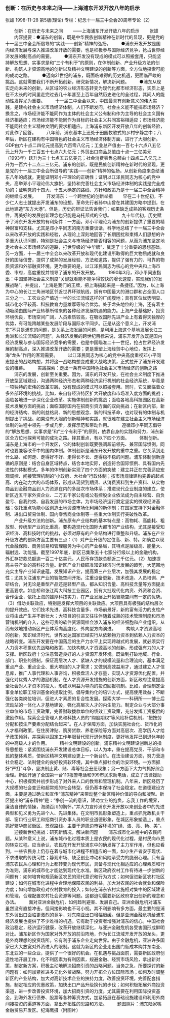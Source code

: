 ### 创新：在历史与未来之间——上海浦东开发开放八年的启示
张雄
1998-11-28
第5版(理论)
专栏：纪念十一届三中全会20周年专论（2）

　　创新：在历史与未来之间
　　——上海浦东开发开放八年的启示
　　张雄
　　内容提要：●浦东的创新，既是中华民族创新精神在新时代的显现，更是党的十一届三中全会所倡导的“实践——创新”精神的弘扬。
　　●浦东开发开放是国内经济发展与深入推进改革开放的需要，也是积极参与国际经济竞争，抢占世界经济发展的制高点的需要。
　　●浦东开发没有现成的模式可以照搬套用，只能坚持解放思想、实事求是和“三个有利于”的原则，在体制创新、产业升级方法的创新、构筑人才资源高地的创新以及精神文明建设的创新等方面，全方位地探索可能的成功之路。
　　●迈向21世纪的浦东，既面临难得的历史机遇，更面临严峻的挑战。这就需要我们不断开拓创新，研究新情况，解决新问题。
　　●浦东从现实走向未来的创新，从区域的农业经济形态转变为现代化都市经济形态，实质上是在不太长的时间里走完过去几十年甚至上百年自然历史进化的全过程，其间人的能动性发挥尤为重要。
　　十一届三中全会以来，中国最具有创新意义的伟大实践，是建构社会主义市场经济体制。人们不断发问，社会主义能不能搞市场经济？换言之，市场经济能不能同作为主体的社会主义公有制和作为主导的社会主义国有经济相适应；市场经济能不能同作为目标的社会主义共同富裕相适应；市场经济能不能同社会主义精神文明的要求相适应。上海浦东新区开发开放八年的创新经验，对此作了回答。
　　八年前，浦东基本上还处于田园牧歌式的乡村宁静之中；八年后，新区在建构有中国特色的社会主义市场经济体制方面，进行了大胆创新。GDP由六十点二四亿元提高到六百零八亿元；工业总产值由一百七十六点八五亿元上升为一千三百五十七点六九亿元；外贸出口商品总值由十点一三亿美元（1993年）跃升为三十七点五五亿美元；社会消费零售总额由十四点二八亿元上升为一百六十二点二三亿元。浦东的创新，既是民族创新精神在新时代的显现，更是党的十一届三中全会所倡导的“实践——创新”精神的弘扬。从创新角度来总结浦东八年的成就，更能证明邓小平理论的正确性；证明以江泽民同志为核心的党中央，高举邓小平理论伟大旗帜，坚持和完善社会主义市场经济体制的实践是完全成功的；证明党的十四大、十五大确定的路线、方针和政策乃是十一届三中全会精神的继续与发展。
　　开发浦东：一个跨世纪的创新举措
　　早在二十世纪初，不少仁人志士就提出开发浦东的设想。革命先行者孙中山曾在其建国方略中提到，在此地建造“东方大港”。但是，历史的辩证法告诉我们：如果缺乏成熟的客观历史条件，再美好的发展创新理念也只能是乌托邦式的空想。
　　九十年代初，历史赋予了浦东开发开放的有利条件：一方面，邓小平理论为浦东的创新提供了重要的精神财富和支柱。尤其是邓小平同志的南方重要谈话，科学地总结了十一届三中全会以来改革开放的实践和经验，从理论上深刻地回答了长期困扰和束缚人们思想的许多重大认识问题，特别是社会主义与市场经济能否相容的问题，从而为浦东坚定地走社会主义市场经济的道路，打世界级的“中华牌”，奠定了十分重要的思想基础。另一方面，十一届三中全会以来改革开放和现代化建设所取得的巨大物质成就和良好的国际信誉，提供了成熟的发展经验、方法和道路，提供了强有力的、可靠的物质资源和外部融资环境。更为重要的是，以江泽民同志为核心的党中央和上海市委、市府，高度重视并领导了浦东的开发开放。
　　1990年3月，邓小平同志指出：中国坚持社会主义制度“关键就看能不能争得较快的增长速度，实现我们的发展战略”。并提出，“上海是我们的王牌，把上海搞起来是一条捷径。”因为，以上海为中心的长江三角洲地区邻近世界环球航线，拥有中国最大的港口群和占全国人口三分之一、工农业总产值近一半的长江流域这样的广阔腹地；具有区位优势明显、城市化水平较高、科技教育力量雄厚等综合优势。处于龙头地位的上海，还有着主动吸纳由国际产业转移所带来的各种经济发展机遇的能力。上海产业基础好，投资环境优良，市场空间广阔，人员素质较高，在吸收国际先进产业上有着得天独厚的优势，有可能跨越某些发展阶段与国际水平同步。正是从这个意义上，开发浦东“不只是浦东的问题，是关系上海发展的问题，是利用上海这个基地发展长江三角洲和长江流域的问题”。从经济发展的跨世纪目标来说，浦东开发开放既是国内经济发展与参与国际经济竞争的需要，也是中国瞄准二十一世纪，抢占世界经济发展的制高点，深入推进改革开放的需要；更是重塑上海经贸中心地位，发挥上海“龙头”作用的客观需要。
　　以江泽民同志为核心的党中央高度重视邓小平同志提出的战略构想，并将这一战略构想变成重大战略决策，正式拉开了浦东开发建设的帷幕。
　　实践探索：走出一条有中国特色社会主义市场经济的创新之路
　　浦东的发展，创新至关重要。因为，浦东的开发开放，在社会主义制度下推进开放型区域建设，沟通两种经济形态和两种经济运行机制的社会经济系统，毕竟是一项独特的宏伟的改革实践，没有现成的模式可以照搬套用。同时，它又面临着众多外部环境的挑战。比如，来自各经济特区扩大开放度和市场准入度方面的挑战；面临各地进一步深化企业改革、实施体制创新的挑战；面临各地高科技园区在高新技术发展方面的挑战；面临国际国内在招商引资方面的双向挑战；在新区内部，新的经济结构、新的利益格局、新的思想观念、新的科技革命，也对现有的体制与机制提出了挑战。如果没有大胆的创新精神和实践，就很难在建立社会主义市场经济体制的进程中领先一步或几步，发挥示范和带动作用。
　　遵循邓小平同志倡导的“解放思想、实事求是”和“三个有利于”的原则，依靠自身的实践和努力，浦东新区全方位地探索可能的成功之路。择其重点，有以下四个方面。
　　体制创新。浦东是上海市的一个开发区，它的体制创新既要强调超前领先、兼容国际惯例，同时也要兼容改革中的国内体制。体制创新是浦东开发开放的重中之重。它关系到走什么路、如何走、走得好不好、走得长不长、走得稳不稳的问题。浦东体制创新遵循的原则是：结合自身区域特点，结合本地实际，创造符合国际惯例、具有国内先进性的体制模式。多年的体制创新实现了四个方面的突破：建立并正在完善适应宏观调控、间接管理机制的“小政府、大社会”行政体制；按市场规律建构完善的起点高、内在动力大的市场体系，形成从现货到期货、从消费资料到生产资料、从实物商品到金融商品到人力资源在内的多层次市场体系；推进现代企业制度的建立，使新区近五千家外资企业、二万五千家公有或公有控股企业依法成为自主经营、自负盈亏、自我约束、自我发展的市场主体，为市场经济运行奠定坚实的微观经济基础；依托重点功能小区创造土地资源市场化利用的新体制；在国家支持下对金融体制、进出口贸易体制、国内零售商业体制等一些重大体制实行突破性改革。
　　产业升级方法的创新。浦东原有产业结构的基本特点是：高物耗、高能耗、粗放型、传统型产业的比重高。要构造现代化国际大都市的产业结构，尤其是接受知识经济、高科技时代的挑战，必须对原有的产业结构进行重整和升级。浦东在产业升级方法的创新方面主要有三点：（1）对产业升级的定位高、新、特。如确立以现代金融保险、商务贸易和管理服务为中心的产业格局，其特点是层级高、能量大、辐射远、功能强。截至1997年底，新区已集聚五十七家分行级以上的金融机构，外汇存贷款总额逾一百二十亿美元，人民币存贷款总额近二千亿元。（2）加速提高主导产业的高科技含量。新区产业升级瞄准知识经济时代发展的趋势，大范围地充实主导产业知识底蕴，发展知识产业，提高第三产业层次，加强其发展的稳定性；尤其关注浦东产业的智能空间开拓，注重设备更新、技术改造、人员培训、产研结合，对无论是重型产品还是轻型产品，都从知识含量、高科技含量等方面提出更高要求。如金桥和张江两大科技工业园区，拥有大批现代化内资、外资和合资、合作企业，依托上海的雄厚科技实力，在产业发展上开拓智能空间有一定的优势。（3）借助关联效应，特别是发挥大项目的关联效应。大项目具有极强的结构层次的提升效应。它们技术先进、高科技含量多、市场前景好，新的富有活力的支柱产业将由此产生并不断壮大；大项目的引进又往往伴随着成熟的技术管理制度和市场营销机制的介入，这些可贵的软件资源同样会渗入浦东的经济细胞和产业组织，从而有效地推动新区产业体系向高度化、外向型方向演进。
　　构筑人才资源高地的创新。知识经济时代，世界发达国家已经实行从依赖物力资本到依赖人力资本的战略转变。浦东开发要在中国落后的生产力水平上实现跨越式的发展，就必须实行人力资本积累优先战略和政策，加快构筑人才资源高地的创新，形成强有力的人才支撑。新区政府十分注意营造良好的人才资源开发环境。既做到打破地域、行业、部门、职业的限制，保证高层次人才、紧缺人才的规模流量和合理流向，基本满足重点产业、重点企业、重大项目的人才需求；又做到高效益用才，通过建立人才信息库，推广人事代理和人事咨询，积极盘活人才存量，实现人才资源优化配置，并强化对优秀人才的激励机制。在人才资源开发措施的创新方面，新区政府注意提高全社会对人才资本的投入，形成以利益为导向的投资回报机制。比如，合理制定企事业单位职工培训基金的提取比例，倡导集约化的培训方式，提高使用效益；不断强化各类岗位培训，促进人才素质的复合性发展。探索大学——科研所——博士后流动站的一体化人才基地建设，强化高层次人才的内生能力。制定企业与大部分事业单位的市场工资政策，完善财政拨款单位的绩效工资政策，充分发挥工资报偿的激励作用。探索企业管理人员和科技人员的“购股期权”等风险补偿机制，“把按劳分配和按生产要素分配结合起来”。在人才保障方面，加快实施社会化、货币化的人才福利政策，在住房津贴、购房贷款、养老保险等方面对高层次、高学历人才给予政策倾斜，并探索以固定工作年限替代现行退休制度，更好地发挥已到退休年龄的中高级人才的作用。
　　精神文明建设的创新。浦东精神文明建设创新总的指导思想是：紧紧围绕浦东开发建设总体目标，以人为本，重在提高党员、干部和市民的整体素质，使新区精神文明建设更上一个新台阶。在法治建设方面，努力营造社会稳定、法制健全的良好投资软环境，其中重点抓社会的治安环境。一方面抓好“严打”斗争，坚决制止黄、赌、毒等社会丑恶现象；另一方面下大力气抓好综合治理。新区开通了全国第一台110报警电话和999市民求助电话，成立了法律援助中心，积极探索并初步形成了对外来人口的教育和管理机制。八年来，新区经历了大规模的社会变迁和超常规的社会转型，但仍基本保持了社会稳定。在道德建设方面，主要是通过确立和宣传“浦东精神”来带动整个新区精神价值的导向和凝聚。新区提出的“浦东精神”是：“争创一流的意识，建功立业的抱负，忘我工作的境界，廉洁自律的情操，海纳百川的胸怀。”并大力宣传浦东开发开放以来创业者中的先进典型和见义勇为先进个人、先进集体。在文明市民形象塑造上，重点抓党政机关干部、窗口行业职工和招商引资办事人员的职业道德形象。在城区形象塑造上，重点抓好繁华商贸街区、景观路线、主要干道周边市容环境的“绿、洁、亮、畅、美”。
　　迎接新世纪挑战：研究新情况，解决新问题
　　浦东城市化进程中的农民问题。从某种意义上说，浦东城市化过程本质上是农民的现代化过程，是村民向市民的转变过程。应当承认，农民在开发开放浦东中的确发挥了主力军作用，但也应看到，一些农民身上仍存在着与城市化进程不相适应的一面，如小生产者安于现状、不求进取的传统习性；静观市场、缺乏创业冲动和风险承受力的脆弱心理。只有当浦东农民从心理和行为上都转变为现代市民，具备与现代化相适应的心理素质和行为准则，浦东的城市化才能达到现代化水准。新区政府农村工作有待进一步创新的问题有：如何培育和规范新区农民的现代意识和行为方式；如何促进新区农村社区建设；如何在城市化进程中合理地保障农民的利益，加大对农民的社会就业和保险力度；如何增加政府对农村教育的投入；如何在浦东农村实施相对集中的区域建设和管理，合理配置农村社会资源等问题。这都迫切需要新区政府拿出创新的理念和办法。
　　面对亚洲金融危机，如何趋利避害、发展自己。亚洲金融危机对浦东虽然没有直接冲击，但间接影响也不可小视。其不利影响有多方面，最主要的是浦东外贸出口面临更激烈的竞争，对东南亚出口增幅趋缓。但是亚洲金融危机给浦东经济发展也提供了不少难得的机遇。它有助于投资者增强对浦东的信心。中国社会政治稳定，经济运行健康，改革开放继续深化，与亚洲金融危机各受害国形成鲜明对比。浦东新区作为国家对外开放的前沿阵地，作为长江流域开发开放的龙头，更是外商理想的投资场所。它有利于浦东企业走向世界。由于金融危机，亚洲许多国家已大大放宽对外资进入的限制。这就为新区的企业走出国门低成本购并东南亚、东北亚的一些企业，提供了一个很好的机会。在机遇与挑战面前，需要新区政府创造性地开展工作，化不利因素为有利因素，规避金融、经贸市场风险，拿出新对策，制定新方案，积极主动地解决招商引资的战略问题。当务之急，所要探讨的新问题有：如何加紧推进多元化外贸战略，努力开拓全方位国际市场；如何及时调整新区的产业结构，加大对高新技术企业的扶持力度，改善投资环境，完善配套措施，制定相应的优惠政策，加快出口产品升级换代的步伐；如何积极拓展外商投资渠道，进一步改善投资环境，加大招商引资的力度。尤其需要在利用国际投资基金，到海外发行债券、股票等各种筹资方式，加紧拓展在基础设施建设和利用外商间接投资的渠道等方面，拿出开拓性的思路和方法。
　　题图照片：浦东陆家嘴金融贸易开发区。纪海鹰摄（附图片）
